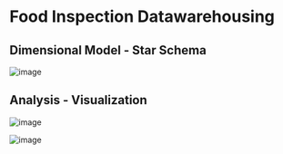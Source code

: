 # Food Inspection Datawarehousing





## Dimensional Model - Star Schema

![image](https://github.com/yugallakhyani11/Food_Inspection_Analysis_DW/assets/145067889/6faffecc-d0fd-470d-8585-3e3592c6e61f)







## Analysis - Visualization
![image](https://github.com/yugallakhyani11/Food_Inspection_Analysis_DW/assets/145067889/86913154-7510-4fa2-b735-8a22052a296e)


![image](https://github.com/yugallakhyani11/Food_Inspection_Analysis_DW/assets/145067889/ea90ebcf-879a-4d5e-86e8-f88333b31474)
